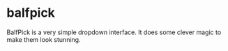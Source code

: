 # balfpick
BalfPick is a very simple dropdown interface. It does some clever magic to make them look stunning.
